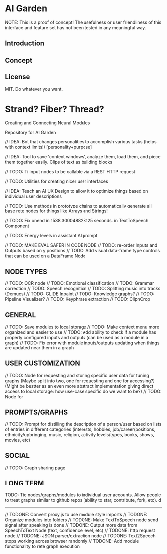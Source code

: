 # AI Garden

NOTE: This is a proof of concept! The usefulness or user friendliness of this interface and feature set has not been tested in any meaningful way.

## Introduction



## Concept



## License



MIT. Do whatever you want.





# Strand? Fiber? Thread?

Creating and Connecting Neural Modules

Repository for AI Garden

// IDEA: Bot that changes personalities to accomplish various tasks (helps with context limits!) [personality+purpose]

// IDEA: Tool to save 'context windows', analyze them, load them, and piece them together easily. Clips of text as building blocks

// TODO: Ti input nodes to be callable via a REST HTTP request

// TODO: Utilities for creating nicer user interfaces

// IDEA: Teach an AI UX Design to allow it to optimize things based on individual user descriptions

// TODO: Use methods in prototype chains to automatically generate all base rete nodes for things like Arrays and Strings!

// TODO: Fix onend in 1538.300048828125 seconds. in TextToSpeech Component

// TODO: Energy levels in assistant AI prompt

// TODO: MAKE EVAL SAFER IN CODE NODE
// TODO: re-order Inputs and Outputs based on y positions
// TODO: Add visual data-frame type controls that can be used on a DataFrame Node

## NODE TYPES

// TODO: OCR node
// TODO: Emotional classification
// TODO: Grammar correction
// TODO: Speech recognition
// TODO: Splitting music into tracks (Demucs)
// TODO: GLIDE Inpaint
// TODO: Knowledge graphs?
// TODO: Pipeline Visualizer?
// TODO: Keyphrase extraction
// TODO: ClipnCrop

## GENERAL

// TODO: Save modules to local storage
// TODO: Make context menu more organized and easier to use
// TODO: Add ability to check if a module has properly configured inputs and outputs (can be used as a module in a graph)
// TODO: Fix error with module inputs/outputs updating when things are updated near them in a graph

## USER CUSTOMIZATION

// TODO: Node for requesting and storing specific user data for tuning graphs (Maybe split into two, one for requesting and one for accessing?) (Might be bestter as an even more abstract implementation giving direct access to local storage: how use-case specific do we want to be?)
// TODO: Node for

## PROMPTS/GRAPHS

// TODO: Prompt for distilling the description of a person/user based on lists of entries in different categories (interests, hobbies, job/career/positions, ethnicity/upbringing, music, religion, activity levels/types, books, shows, movies, etc)

## SOCIAL

// TODO: Graph sharing page

## LONG TERM

TODO: Tie nodes/graphs/modules to individual user accounts. Allow people to treat graphs similar to github repos (ability to star, contribute, fork, etc). d

---

// TODONE: Convert proxy.js to use module style imports
// TODONE: Organize modules into folders
// TODONE: Make TextToSpeech node send signal after speaking is done
// TODONE: Output more data from SpeechToText Node (text, confidence level, etc)
// TODONE: http request node
// TODONE: JSON parser/extraction node
// TODONE: Text2Speech stops working across browser randomly
// TODONE: Add module functionality to rete graph execution

